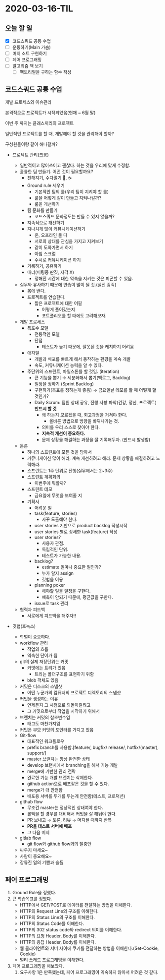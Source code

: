 # 2020-03-16-TIL

## 오늘 할 일

- [x] 코드스쿼드 공통 수업
- [ ] 운동하기(Main 가슴)
- [ ] 머지 소트 구현하기
- [ ] 페어 프로그래밍
- [ ] 알고리즘 책 보기
  - [ ] 팩토리얼을 구하는 함수 작성

## 코드스쿼드 공통 수업

개발 프로세스와 이슈관리

본격적으로 프로젝트가 시작되었음(현재 ~ 6월 말)

이번 주 까지는 클래스끼리의 프로젝트

일반적인 프로젝트를 할 때, 개발해야 할 것을 관리해야 할까?

구성원들이랑 같이 해나갈까?

- 프로젝트 관리(크롱)
  - 일반적이고 많이쓰이고 괜찮다. 하는 것을 우리에 맞게 수정함.
  - 훌륭한 팀 만들기. 어떤 것이 필요할까요?
    - 친해지기, 수다떨기 🍺, ☕️
    - Ground rule 세우기
      - 기본적인 팀의 룰(우리 팀이 지켜야 할 룰)
      - 룰을 어떻게 같이 만들고 지켜나갈까?
      - 룰을 개선하기
    - 팀 문화를 만들기
      - 코드스쿼드 문화정도는 만들 수 있지 않을까?
    - 지속적으로 개선하기
    - 지나치게 많이 커뮤니케이션하기
      - 온, 오프라인 둘 다
      - 서로의 상태를 관심을 가지고 지켜보기
      - 같이 도와가면서 하기
      - 아침 스크럼
      - 수시로 커뮤니케이션 하기
    - 기록하기, 공유하기
    - 매너(미팅중 딴짓, 지각 X)
      - 정해진 시간에 대한 약속을 지키는 것은 피곤할 수 있음.
  - 실무와 유사하기 때문에 연습이 많이 될 것.(실전 감각)
    - 몸에 밴다.
    - 프로젝트를 연습한다.
      - 짧은 프로젝트에 대한 어필
        - 어떻게 풀어갔는지
        - 포트폴리오를 할 때에도 고려해보자.
  - 개발 프로세스
    - 폭포수 모델
      - 전통적인 모델
      - 단점
        - 테스트가 늦기 때문에, 잘못된 것을 캐치하기 어려움
    - 애자일
      - 개발과 배포를 빠르게 해서 동작하는 환경을 계속 개발
      - 속도, 커뮤니케이션 능력을 알 수 있다.
    - 주단위의 스프린트, 마일스톤를 할 것임. (iteration)
      - 큰 기능을 뽑기 → 세분화해서 뽑기(백로그, Backlog)
      - 일정을 정하기 (Sprint Backlog)
      - 구현하기(목표를 정하는게 좋음) → 금요일날 데모를 할 때 어떻게 할 것인가?
      - Daily Scrum: 팀원 상태 공유, 진행 사항 파악(건강, 정신, 프로젝트) **반드시 할 것**
        - 왜 하는지 모르겠을 때, 회고과정을 거쳐야 한다.
          - 올바른 방법으로 방향을 바꿔나가는 것.
        - 의미를 우리 스스로 찾아야 한다.
        - **지속적 개선이 중요하다.**
        - 문제 상황을 해결하는 과정을 잘 기록해두자. (반드시 발생함)
  - 본론
    - 하나의 스프린트에 모든 것을 담아서
    - 커뮤니케이션 많이 해라, 계속 개선하려고 해라. 문제 상황을 해결하려고 노력해라.
    - 스프린트는 1주 단위로 진행(실무에서는 2~3주)
    - 스프린트 계획회의
      - 이번주에 뭐할까?
    - 스프린트 데모
      - 금요일에 무엇을 보여줄 지
    - 기획서
      - 어려운 일
      - task(feature, stories)
        - 자꾸 도출해야 한다.
      - user stories 기반으로 product backlog 작성시작
      - user stories 별로 상세한 task(feature) 작성
      - user stories?
        - 사용자 관점.
        - 독립적인 단위.
        - 테스트가 가능한 내용.
      - backlog?
        - estimate 얼마나 중요한 일인가?
        - 누가 할지 assign
        - 깃헙을 이용
      - planning poker
        - 해야할 일을 일정을 구한다.
        - 예측이 안되기 때문에, 평균값을 구한다.
      - issue로 task 관리
  - 협력과 피드백
    - 서로에게 피드백을 해주자!!

- 깃헙(호눅스)
  - 학벌이 중요하다.
  - workflow 관리
    - 작업의 흐름
    - 익숙한 단어가 됨
  - git의 실제 저장단위는 커밋
    - 커밋에는 트리가 있음
      - 트리는 폴더구조를 표현하기 위함
    - blob 객체도 있음
  - 커밋은 디스크의 스냅샷
    - 어떤 누군가의 컴퓨터의 프로젝트 디렉토리의 스냅샷
  - 커밋을 생성하는 이유
    - 언제든지 그 시점으로 되돌아갈려고
    - 그 커밋으로부터 작업을 시작하기 위해서
  - 브랜치는 커밋의 참조변수임
    - 태그도 마찬가지임
  - 커밋은 부모 커밋의 포인터를 가지고 있음
  - Git-flow
    - 대표적인 워크플로우
    - prefix branch를 사용함.[feature/, bugfix/ release/, hotfix/(master), support/]
    - master 브랜치는 항상 완전한 상태
    - develop 브랜치에서 branching을 해서 기능 개발
    - merge에 기반한 관리 전략
    - 완료한 기능 개발 브랜치는 삭제한다.
    - github action으로 배포같은 것을 할 수 있다.
    - merge가 더 안전함
    - 배포용 서버를 두개를 두는게 안전함(테스트, 프로덕션)
  - github flow
    - 무조건 master는 정상적인 상태여야 한다.
    - 롤백을 할 경우를 대비해서 커밋을 잘 해둬야 한다.
    - PR 보내고 → 토론, 리뷰 → 머지될 때까지 반복
    - **PR을 테스트 서버에 배포**
    - 그 다음 머지
  - gitlab flow
    - git flow와 github flow와의 절충안
  - 싸우지 마세요~
  - 사람이 중요해요~
  - 장류진 일의 기쁨과 슬픔

## 페어 프로그래밍

1. Ground Rule을 정했다.
2. 큰 학습목표를 정했다.
   - HTTP에서 GET/POST로 데이터를 전달하는 방법을 이해한다.
   - HTTP의 Request Line의 구조를 이해한다.
   - HTTP의 Status Line의 구조를 이해한다.
   - HTTP의 Status Code를 이해한다.
   - HTTP의 302 status code와 redirect 의미를 이해한다.
   - HTTP의 요청 Header, Body를 이해한다.
   - HTTP의 응답 Header, Body를 이해한다.
   - 웹 클라이언트와 서버 사이에 쿠키를 전달하는 방법을 이해한다.(Set-Cookie, Cookie)
   - 멀티 쓰레드 프로그래밍을 이해한다.
3. 페어 프로그래밍을 해보았다.
   1. 요구사항 1은 만족했는데, 페어 프로그래밍이 익숙하지 않아서 어려운 것 같다.

